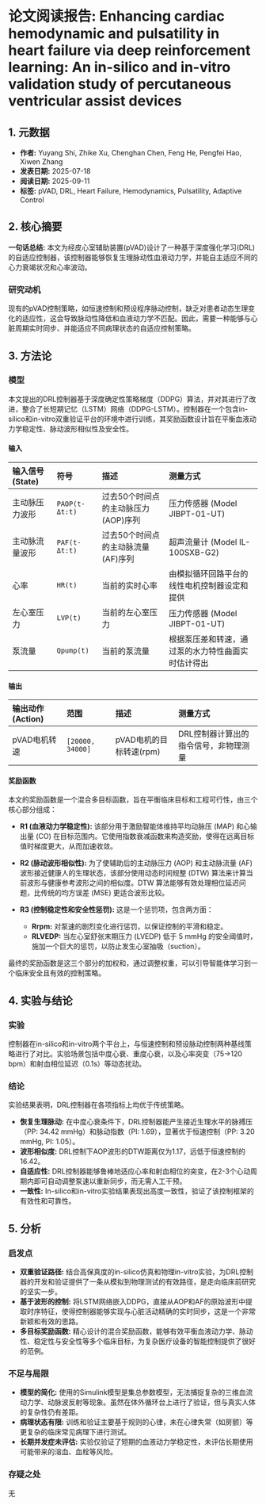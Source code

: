 # 论文阅读报告: Enhancing cardiac hemodynamic and pulsatility in heart failure via deep reinforcement learning: An in-silico and in-vitro validation study of percutaneous ventricular assist devices

## **1. 元数据**
- **作者:** Yuyang Shi, Zhike Xu, Chenghan Chen, Feng He, Pengfei Hao, Xiwen Zhang
- **发表日期:** 2025-07-18
- **阅读日期:** 2025-09-11
- **标签:** pVAD, DRL, Heart Failure, Hemodynamics, Pulsatility, Adaptive Control

## **2. 核心摘要**
**一句话总结:** 本文为经皮心室辅助装置(pVAD)设计了一种基于深度强化学习(DRL)的自适应控制器，该控制器能够恢复生理脉动性血液动力学，并能自主适应不同的心力衰竭状况和心率波动。

### 研究动机
现有的pVAD控制策略，如恒速控制和预设程序脉动控制，缺乏对患者动态生理变化的适应性，这会导致脉动性降低和血液动力学不匹配。因此，需要一种能够与心脏周期实时同步、并能适应不同病理状态的自适应控制策略。

## **3. 方法论**
### 模型
本文提出的DRL控制器基于深度确定性策略梯度（DDPG）算法，并对其进行了改进，整合了长短期记忆（LSTM）网络（DDPG-LSTM）。控制器在一个包含in-silico和in-vitro双重验证平台的环境中进行训练，其奖励函数设计旨在平衡血液动力学稳定性、脉动波形相似性及安全性。
#### 输入
| 输入信号 (State) | 符号 | 描述 | 测量方式 |
| :--- | :--- | :--- | :--- |
| 主动脉压力波形 | `PAOP(t-Δt:t)` | 过去50个时间点的主动脉压力(AOP)序列 | 压力传感器 (Model JIBPT-01-UT) |
| 主动脉流量波形 | `PAF(t-Δt:t)` | 过去50个时间点的主动脉流量(AF)序列 | 超声流量计 (Model IL-100SXB-G2) |
| 心率 | `HR(t)` | 当前的实时心率 | 由模拟循环回路平台的线性电机控制器设定和提供 |
| 左心室压力 | `LVP(t)` | 当前的左心室压力 | 压力传感器 (Model JIBPT-01-UT) |
| 泵流量 | `Qpump(t)` | 当前的泵流量 | 根据泵压差和转速，通过泵的水力特性曲面实时估计得出 |
#### 输出
| 输出动作 (Action) | 范围 | 描述 | 测量方式 |
| :--- | :--- | :--- | :--- |
| pVAD电机转速 | `[20000, 34000]` | pVAD电机的目标转速(rpm) | DRL控制器计算出的指令信号，非物理测量 |
#### 奖励函数
本文的奖励函数是一个混合多目标函数，旨在平衡临床目标和工程可行性，由三个核心部分组成：

-   **R1 (血液动力学稳定性):**
    该部分用于激励智能体维持平均动脉压 (MAP) 和心输出量 (CO) 在目标范围内。它使用指数衰减函数来构造奖励，使得在远离目标值时梯度更大，从而加速收敛。

-   **R2 (脉动波形相似性):**
    为了使辅助后的主动脉压力 (AOP) 和主动脉流量 (AF) 波形接近健康人的生理状态，该部分使用动态时间规整 (DTW) 算法来计算当前波形与健康参考波形之间的相似度。DTW 算法能够有效处理相位延迟问题，比传统的均方误差 (MSE) 更适合波形比较。

-   **R3 (控制稳定性和安全性惩罚):**
    这是一个惩罚项，包含两方面：
    -   **Rrpm:** 对泵速的剧烈变化进行惩罚，以保证控制的平滑和稳定。
    -   **RLVEDP:** 当左心室舒张末期压力 (LVEDP) 低于 5 mmHg 的安全阈值时，施加一个巨大的惩罚，以防止发生心室抽吸（suction）。

最终的奖励函数是这三个部分的加权和，通过调整权重，可以引导智能体学习到一个临床安全且有效的控制策略。

## **4. 实验与结论**
### 实验
控制器在in-silico和in-vitro两个平台上，与恒速控制和预设脉动控制两种基线策略进行了对比。实验场景包括中度心衰、重度心衰，以及心率突变（75→120 bpm）和射血相位延迟（0.1s）等动态扰动。

### 结论
实验结果表明，DRL控制器在各项指标上均优于传统策略。
- **恢复生理脉动:** 在中度心衰条件下，DRL控制器能产生接近生理水平的脉搏压（PP: 34.42 mmHg）和脉动指数（PI: 1.69），显著优于恒速控制（PP: 3.20 mmHg, PI: 1.05）。
- **波形相似度:** DRL控制下AOP波形的DTW距离仅为1.17，远低于恒速控制的16.42。
- **自适应性:** DRL控制器能够鲁棒地适应心率和射血相位的突变，在2-3个心动周期内即可自动调整泵速以重新同步，而无需人工干预。
- **一致性:** In-silico和in-vitro实验结果表现出高度一致性，验证了该控制框架的有效性和可靠性。

## **5. 分析**
### 启发点
- **双重验证路径:** 结合高保真度的in-silico仿真和物理in-vitro实验，为DRL控制器的开发和验证提供了一条从模拟到物理测试的有效路径，是走向临床前研究的坚实一步。
- **基于波形的控制:** 将LSTM网络嵌入DDPG，直接从AOP和AF的原始波形中提取时序特征，使得控制器能够实现与心脏活动精确的实时同步，这是一个非常新颖和有效的思路。
- **多目标奖励函数:** 精心设计的混合奖励函数，能够有效平衡血液动力学、脉动性、稳定性与安全性等多个临床目标，为复杂医疗设备的智能控制提供了很好的范例。

### 不足与局限
- **模型的简化:** 使用的Simulink模型是集总参数模型，无法捕捉复杂的三维血流动力学、动脉波反射等现象。虽然在体外循环台上进行了验证，但与真实人体的复杂性仍有差距。
- **病理状态有限:** 训练和验证主要基于规则的心律，未在心律失常（如房颤）等更复杂的临床常见病理下进行测试。
- **长期并发症未评估:** 实验仅验证了短期的血液动力学稳定性，未评估长期使用可能带来的溶血、血栓等风险。

### 存疑之处
无
